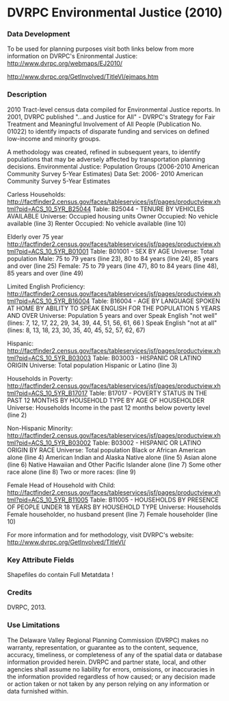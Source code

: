 # DVRPC Environmental Justice (2010)

### Data Development
To be used for planning purposes
visit both links below from more information on DVRPC's Enironmental Justice:
http://www.dvrpc.org/webmaps/EJ2010/

http://www.dvrpc.org/GetInvolved/TitleVI/ejmaps.htm

### Description
2010 Tract-level census data compiled for Environmental Justice reports. In 2001, DVRPC published "...and Justice for All" - DVRPC's Strategy for Fair Treatment and Meaningful Involvement of All People (Publication No. 01022) to identify impacts of disparate funding and services on defined low-income and minority groups. 

A methodology was created, refined in subsequent years, to identify populations that may be adversely affected by transportation planning decisions. 
Environmental Justice: 
Population Groups (2006-2010 American Community Survey 5-Year Estimates) Data Set: 
2006- 2010 American Community Survey 5-Year Estimates 

Carless Households: http://factfinder2.census.gov/faces/tableservices/jsf/pages/productview.xhtml?pid=ACS_10_5YR_B25044 Table: B25044 - TENURE BY VEHICLES AVAILABLE Universe: Occupied housing units Owner Occupied: No vehicle available (line 3) Renter Occupied: No vehicle available (line 10) 

Elderly over 75 year http://factfinder2.census.gov/faces/tableservices/jsf/pages/productview.xhtml?pid=ACS_10_5YR_B01001 Table: B01001 - SEX BY AGE Universe: Total population Male: 75 to 79 years (line 23), 80 to 84 years (line 24), 85 years and over (line 25) Female: 75 to 79 years (line 47), 80 to 84 years (line 48), 85 years and over (line 49) 

Limited English Proficiency: http://factfinder2.census.gov/faces/tableservices/jsf/pages/productview.xhtml?pid=ACS_10_5YR_B16004 Table: B16004 - AGE BY LANGUAGE SPOKEN AT HOME BY ABILITY TO SPEAK ENGLISH FOR THE POPULATION 5 YEARS AND OVER Universe: Population 5 years and over Speak English "not well" (lines: 7, 12, 17, 22, 29, 34, 39, 44, 51, 56, 61, 66 ) Speak English "not at all" (lines: 8, 13, 18, 23, 30, 35, 40, 45, 52, 57, 62, 67) 

Hispanic: http://factfinder2.census.gov/faces/tableservices/jsf/pages/productview.xhtml?pid=ACS_10_5YR_B03003 Table: B03003 - HISPANIC OR LATINO ORIGIN Universe: Total population Hispanic or Latino (line 3) 


Households in Poverty: http://factfinder2.census.gov/faces/tableservices/jsf/pages/productview.xhtml?pid=ACS_10_5YR_B17017 Table: B17017 - POVERTY STATUS IN THE PAST 12 MONTHS BY HOUSEHOLD TYPE BY AGE OF HOUSEHOLDER Universe: Households Income in the past 12 months below poverty level (line 2) 

Non-Hispanic Minority: http://factfinder2.census.gov/faces/tableservices/jsf/pages/productview.xhtml?pid=ACS_10_5YR_B03002 Table: B03002 - HISPANIC OR LATINO ORIGIN BY RACE Universe: Total population Black or African American alone (line 4) American Indian and Alaska Native alone (line 5) Asian alone (line 6) Native Hawaiian and Other Pacific Islander alone (line 7) Some other race alone (line 8) Two or more races: (line 9) 


Female Head of Household with Child: http://factfinder2.census.gov/faces/tableservices/jsf/pages/productview.xhtml?pid=ACS_10_5YR_B11005 Table: B11005 - HOUSEHOLDS BY PRESENCE OF PEOPLE UNDER 18 YEARS BY HOUSEHOLD TYPE Universe: Households Female householder, no husband present (line 7) Female householder (line 10) 

For more information and for methodology, visit DVRPC's website: http://www.dvrpc.org/GetInvolved/TitleVI/

### Key Attribute Fields
Shapefiles do contain Full Metatdata !




### Credits
DVRPC, 2013.

### Use Limitations
The Delaware Valley Regional Planning Commission (DVRPC) makes no warranty, representation, or guarantee as to the content, sequence, accuracy, timeliness, or completeness of any of the spatial data or database information provided herein. DVRPC and partner state, local, and other agencies shall assume no liability for errors, omissions, or inaccuracies in the information provided regardless of how caused; or any decision made or action taken or not taken by any person relying on any information or data furnished within. 


